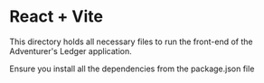 # React + Vite

This directory holds all necessary files to run the front-end of the Adventurer's Ledger application.

Ensure you install all the dependencies from the package.json file
